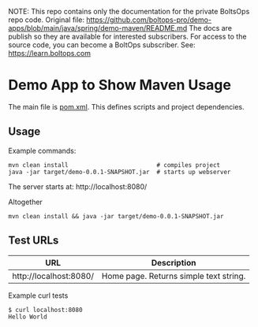 <!-- note marker start -->
NOTE: This repo contains only the documentation for the private BoltsOps repo code.
Original file: https://github.com/boltops-pro/demo-apps/blob/main/java/spring/demo-maven/README.md
The docs are publish so they are available for interested subscribers.
For access to the source code, you can become a BoltOps subscriber.
See: https://learn.boltops.com

<!-- note marker end -->

# Demo App to Show Maven Usage

The main file is [pom.xml](pom.xml). This defines scripts and project dependencies.

## Usage

Example commands:

    mvn clean install                         # compiles project
    java -jar target/demo-0.0.1-SNAPSHOT.jar  # starts up webserver

The server starts at: http://localhost:8080/

Altogether

    mvn clean install && java -jar target/demo-0.0.1-SNAPSHOT.jar

## Test URLs

URL | Description
---|---
http://localhost:8080/ | Home page. Returns simple text string.

Example curl tests

    $ curl localhost:8080
    Hello World
